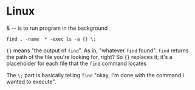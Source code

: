 # Linux

& -- is to run program in the background

```text
find . -name  * -exec ls -a {} \;
```

`{}` means "the output of `find`". As in, "whatever `find` found". `find` returns the path of the file you're looking for, right? So `{}` replaces it; it's a placeholder for each file that the `find` command locates

The `\;` part is basically telling `find` "okay, I'm done with the command I wanted to execute".



